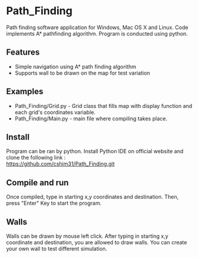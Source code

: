 # Path_Finding
Path finding software application for Windows, Mac OS X and Linux. Code implements A* pathfinding algorithm. Program is conducted using python.
## Features
* Simple navigation using A* path finding algorithm
* Supports wall to be drawn on the map for test variation

## Examples
* Path_Finding/Grid.py - Grid class that fills map with display function and each grid's coordinates variable.
* Path_Finding/Main.py - main file where compiling takes place. 
## Install
Program can be ran by python. Install Python IDE on official website and clone the following link :\
https://github.com/cshim31/Path_Finding.git
## Compile and run
Once compiled, type in starting x,y coordinates and destination. Then, press "Enter" Key to start the program.
## Walls
Walls can be drawn by mouse left click. After typing in starting x,y coordinate and destination, you are allowed to draw walls.
You can create your own wall to test different simulation.
